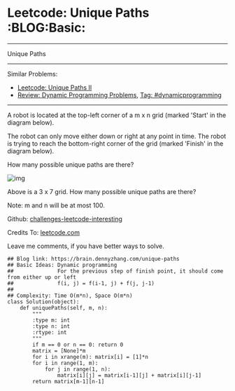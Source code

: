 # Leetcode: Unique Paths     :BLOG:Basic:


---

Unique Paths  

---

Similar Problems:  
-   [Leetcode: Unique Paths II](https://brain.dennyzhang.com/unique-paths-ii)
-   [Review: Dynamic Programming Problems](https://brain.dennyzhang.com/review-dynamicprogramming), [Tag: #dynamicprogramming](https://brain.dennyzhang.com/tag/dynamicprogramming)

---

A robot is located at the top-left corner of a m x n grid (marked 'Start' in the diagram below).  

The robot can only move either down or right at any point in time. The robot is trying to reach the bottom-right corner of the grid (marked 'Finish' in the diagram below).  

How many possible unique paths are there?  

![img](//raw.githubusercontent.com/DennyZhang/challenges-leetcode-interesting/master/images/robot_maze.png)  

Above is a 3 x 7 grid. How many possible unique paths are there?  

Note: m and n will be at most 100.  

Github: [challenges-leetcode-interesting](https://github.com/DennyZhang/challenges-leetcode-interesting/tree/master/unique-paths)  

Credits To: [leetcode.com](https://leetcode.com/problems/unique-paths/description/)  

Leave me comments, if you have better ways to solve.  

    ## Blog link: https://brain.dennyzhang.com/unique-paths
    ## Basic Ideas: Dynamic programming
    ##              For the previous step of finish point, it should come from either up or left
    ##              f(i, j) = f(i-1, j) + f(j, j-1)
    ##
    ## Complexity: Time O(m*n), Space O(m*n)
    class Solution(object):
        def uniquePaths(self, m, n):
            """
            :type m: int
            :type n: int
            :rtype: int
            """
            if m == 0 or n == 0: return 0
            matrix = [None]*m
            for i in xrange(m): matrix[i] = [1]*n
            for i in range(1, m):
                for j in range(1, n):
                    matrix[i][j] = matrix[i-1][j] + matrix[i][j-1]
            return matrix[m-1][n-1]